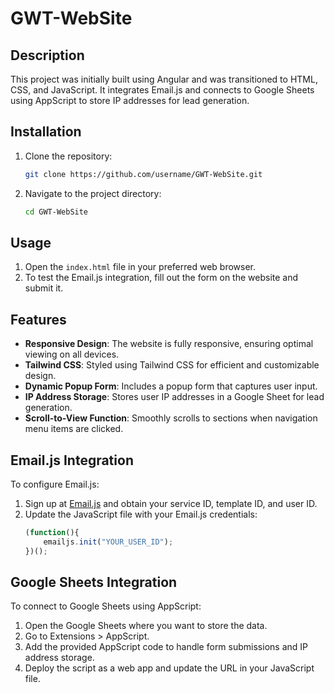# GWT-WebSite

## Description
This project was initially built using Angular and was transitioned to HTML, CSS, and JavaScript. It integrates Email.js and connects to Google Sheets using AppScript to store IP addresses for lead generation.

## Installation
1. Clone the repository:
    ```bash
    git clone https://github.com/username/GWT-WebSite.git
    ```
2. Navigate to the project directory:
    ```bash
    cd GWT-WebSite
    ```

## Usage
1. Open the `index.html` file in your preferred web browser.
2. To test the Email.js integration, fill out the form on the website and submit it.

## Features
- **Responsive Design**: The website is fully responsive, ensuring optimal viewing on all devices.
- **Tailwind CSS**: Styled using Tailwind CSS for efficient and customizable design.
- **Dynamic Popup Form**: Includes a popup form that captures user input.
- **IP Address Storage**: Stores user IP addresses in a Google Sheet for lead generation.
- **Scroll-to-View Function**: Smoothly scrolls to sections when navigation menu items are clicked.   

## Email.js Integration
To configure Email.js:
1. Sign up at [Email.js](https://www.emailjs.com/) and obtain your service ID, template ID, and user ID.
2. Update the JavaScript file with your Email.js credentials:
    ```javascript
    (function(){
        emailjs.init("YOUR_USER_ID");
    })();
    ```

## Google Sheets Integration
To connect to Google Sheets using AppScript:
1. Open the Google Sheets where you want to store the data.
2. Go to Extensions > AppScript.
3. Add the provided AppScript code to handle form submissions and IP address storage.
4. Deploy the script as a web app and update the URL in your JavaScript file.





